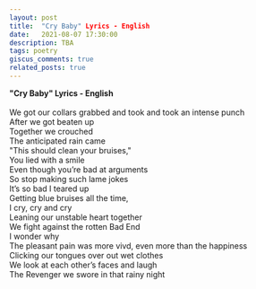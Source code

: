 ```yaml
---
layout: post
title:  "Cry Baby" Lyrics - English
date:   2021-08-07 17:30:00
description: TBA
tags: poetry
giscus_comments: true
related_posts: true
---
```


<div class="poem">
<b>"Cry Baby" Lyrics - English</b><br><br>We got our collars grabbed and took and took an intense punch<br>After we got beaten up<br>Together we crouched<br>The anticipated rain came<br>"This should clean your bruises,"<br>You lied with a smile<br>Even though you’re bad at arguments<br>So stop making such lame jokes<br>It’s so bad I teared up<br>Getting blue bruises all the time,<br>I cry, cry and cry<br>Leaning our unstable heart together<br>We fight against the rotten Bad End<br>I wonder why<br>The pleasant pain was more vivd, even more than the happiness<br>Clicking our tongues over out wet clothes<br>We look at each other’s faces and laugh<br>The Revenger we swore in that rainy night</div>